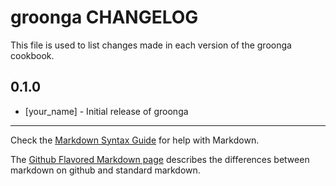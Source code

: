 groonga CHANGELOG
=================

This file is used to list changes made in each version of the groonga cookbook.

0.1.0
-----
- [your_name] - Initial release of groonga

- - -
Check the [Markdown Syntax Guide](http://daringfireball.net/projects/markdown/syntax) for help with Markdown.

The [Github Flavored Markdown page](http://github.github.com/github-flavored-markdown/) describes the differences between markdown on github and standard markdown.
